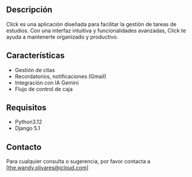 ## Descripción
Click es una aplicación diseñada para facilitar la gestión de tareas de estudios. Con una interfaz intuitiva y funcionalidades avanzadas, Click te ayuda a mantenerte organizado y productivo.

## Características
- Gestión de citas
- Recordatorios, notificaciones (Gmail)
- Integración con IA Gemini 
- Flujo de control de caja

## Requisitos 
- Python3.12
- Django 5.1

## Contacto
Para cualquier consulta o sugerencia, por favor contacta a [the.wandy.olivares@icloud.com]
